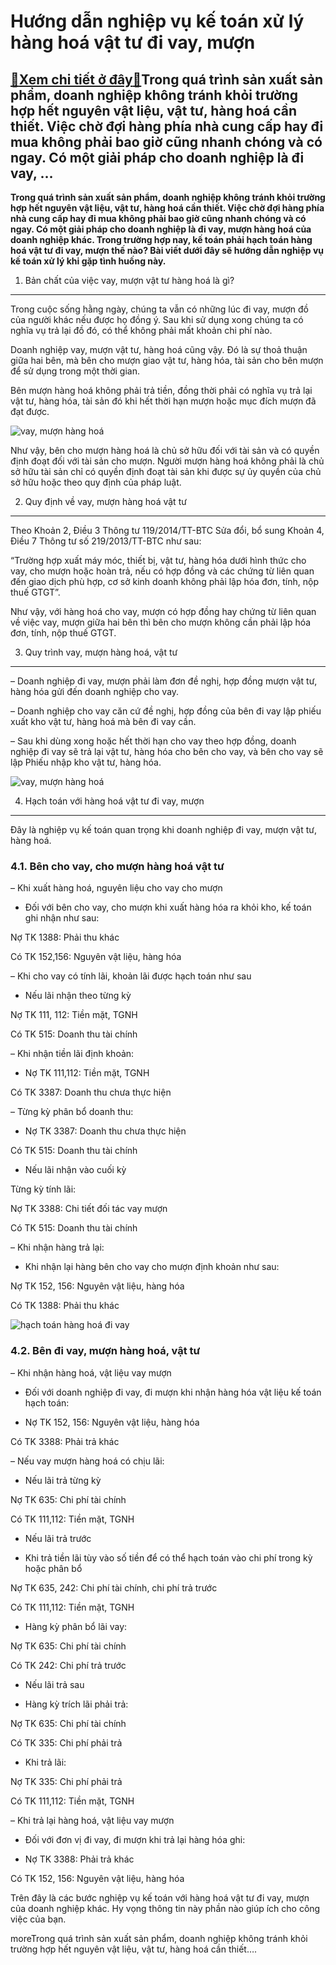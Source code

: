 Hướng dẫn nghiệp vụ kế toán xử lý hàng hoá vật tư đi vay, mượn
==============================================================

[:gift:Xem chi tiết ở đây:gift:](https://hddtvn.com/huong-dan-nghiep-vu-ke-toan-xu-ly-hang-hoa-vat-tu-di-vay-muon/)Trong quá trình sản xuất sản phẩm, doanh nghiệp không tránh khỏi trường hợp hết nguyên vật liệu, vật tư, hàng hoá cần thiết. Việc chờ đợi hàng phía nhà cung cấp hay đi mua không phải bao giờ cũng nhanh chóng và có ngay. Có một giải pháp cho doanh nghiệp là đi vay, …
--------------------------------------------------------------------------------------------------------------------------------------------------------------------------------------------------------------------------------------------------------------------------

**Trong quá trình sản xuất sản phẩm, doanh nghiệp không tránh khỏi trường hợp hết nguyên vật liệu, vật tư, hàng hoá cần thiết. Việc chờ đợi hàng phía nhà cung cấp hay đi mua không phải bao giờ cũng nhanh chóng và có ngay. Có một giải pháp cho doanh nghiệp là đi vay, mượn hàng hoá của doanh nghiệp khác. Trong trường hợp nay, kế toán phải hạch toán hàng hoá vật tư đi vay, mượn thế nào? Bài viết dưới đây sẽ hướng dẫn nghiệp vụ kế toán xử lý khi gặp tình huống này.**


1. Bản chất của việc vay, mượn vật tư hàng hoá là gì?
-----------------------------------------------------


Trong cuộc sống hằng ngày, chúng ta vẫn có những lúc đi vay, mượn đồ của người khác nếu được họ đồng ý. Sau khi sử dụng xong chúng ta có nghĩa vụ trả lại đồ đó, có thể không phải mất khoản chi phí nào.


Doanh nghiệp vay, mượn vật tư, hàng hoá cũng vậy. Đó là sự thoả thuận giữa hai bên, mà bên cho mượn giao vật tư, hàng hóa, tài sản cho bên mượn để sử dụng trong một thời gian.


Bên mượn hàng hoá không phải trả tiền, đồng thời phải có nghĩa vụ trả lại vật tư, hàng hóa, tài sản đó khi hết thời hạn mượn hoặc mục đích mượn đã đạt được.


![vay, mượn hàng hoá](https://hddtvn.com/wp-content/uploads/2021/01/cach-hach-toan-khi-cho-vay-muon-hang-hoa.jpg)


Như vậy, bên cho mượn hàng hoá là chủ sở hữu đối với tài sản và có quyền định đoạt đối với tài sản cho mượn. Người mượn hàng hoá không phải là chủ sở hữu tài sản chỉ có quyền định đoạt tài sản khi được sự ủy quyền của chủ sở hữu hoặc theo quy định của pháp luật.


2. Quy định về vay, mượn hàng hoá vật tư
----------------------------------------


Theo Khoản 2, Điều 3 Thông tư 119/2014/TT-BTC Sửa đổi, bổ sung Khoản 4, Điều 7 Thông tư số 219/2013/TT-BTC như sau:


“Trường hợp xuất máy móc, thiết bị, vật tư, hàng hóa dưới hình thức cho vay, cho mượn hoặc hoàn trả, nếu có hợp đồng và các chứng từ liên quan đến giao dịch phù hợp, cơ sở kinh doanh không phải lập hóa đơn, tính, nộp thuế GTGT”.


Như vậy, với hàng hoá cho vay, mượn có hợp đồng hay chứng từ liên quan về việc vay, mượn giữa hai bên thì bên cho mượn không cần phải lập hóa đơn, tính, nộp thuế GTGT.


3. Quy trình vay, mượn hàng hoá, vật tư
---------------------------------------


– Doanh nghiệp đi vay, mượn phải làm đơn đề nghị, hợp đồng mượn vật tư, hàng hóa gửi đến doanh nghiệp cho vay.


– Doanh nghiệp cho vay căn cứ đề nghị, hợp đồng của bên đi vay lập phiếu xuất kho vật tư, hàng hoá mà bên đi vay cần.


– Sau khi dùng xong hoặc hết thời hạn cho vay theo hợp đồng, doanh nghiệp đi vay sẽ trả lại vật tư, hàng hóa cho bên cho vay, và bên cho vay sẽ lập Phiếu nhập kho vật tư, hàng hóa.


![vay, mượn hàng hoá](https://hddtvn.com/wp-content/uploads/2021/01/hop-dong-e1553481247406-750x375-1.jpg)


4. Hạch toán với hàng hoá vật tư đi vay, mượn
---------------------------------------------


Đây là nghiệp vụ kế toán quan trọng khi doanh nghiệp đi vay, mượn vật tư, hàng hoá.


### 4.1. Bên cho vay, cho mượn hàng hoá vật tư


– Khi xuất hàng hoá, nguyên liệu cho vay cho mượn


+ Đối với bên cho vay, cho mượn khi xuất hàng hóa ra khỏi kho, kế toán ghi nhận như sau:  

Nợ TK 1388: Phải thu khác  

Có TK 152,156: Nguyên vật liệu, hàng hóa


– Khi cho vay có tính lãi, khoản lãi được hạch toán như sau


+ Nếu lãi nhận theo từng kỳ  

Nợ TK 111, 112: Tiền mặt, TGNH  

Có TK 515: Doanh thu tài chính


– Khi nhận tiền lãi định khoản:


+ Nợ TK 111,112: Tiền mặt, TGNH  

Có TK 3387: Doanh thu chưa thực hiện


– Từng kỳ phân bổ doanh thu:


+ Nợ TK 3387: Doanh thu chưa thực hiện  

Có TK 515: Doanh thu tài chính


+ Nếu lãi nhận vào cuối kỳ  

Từng kỳ tính lãi:  

Nợ TK 3388: Chi tiết đối tác vay mượn  

Có TK 515: Doanh thu tài chính


– Khi nhận hàng trả lại:


+ Khi nhận lại hàng bên cho vay cho mượn định khoản như sau:


Nợ TK 152, 156: Nguyên vật liệu, hàng hóa  

Có TK 1388: Phải thu khác


![hạch toán hàng hoá đi vay](https://hddtvn.com/wp-content/uploads/2021/01/nota1.jpg)


### 4.2. Bên đi vay, mượn hàng hoá, vật tư


– Khi nhận hàng hoá, vật liệu vay mượn


+ Đối với doanh nghiệp đi vay, đi mượn khi nhận hàng hóa vật liệu kế toán hạch toán:




* Nợ TK 152, 156: Nguyên vật liệu, hàng hóa  

Có TK 3388: Phải trả khác



– Nếu vay mượn hàng hoá có chịu lãi:


+ Nếu lãi trả từng kỳ  

Nợ TK 635: Chi phí tài chính  

Có TK 111,112: Tiền mặt, TGNH


+ Nếu lãi trả trước




* Khi trả tiền lãi tùy vào số tiền để có thể hạch toán vào chi phí trong kỳ hoặc phân bổ  

Nợ TK 635, 242: Chi phí tài chính, chi phí trả trước  

Có TK 111,112: Tiền mặt, TGNH

* Hàng kỳ phân bổ lãi vay:  

Nợ TK 635: Chi phí tài chính  

Có TK 242: Chi phí trả trước



+ Nếu lãi trả sau




* Hàng kỳ trích lãi phải trả:  

Nợ TK 635: Chi phí tài chính  

Có TK 335: Chi phí phải trả

* Khi trả lãi:  

Nợ TK 335: Chi phí phải trả  

Có TK 111,112: Tiền mặt, TGNH



– Khi trả lại hàng hoá, vật liệu vay mượn


+ Đối với đơn vị đi vay, đi mượn khi trả lại hàng hóa ghi:




* Nợ TK 3388: Phải trả khác  

Có TK 152, 156: Nguyên vật liệu, hàng hóa



Trên đây là các bước nghiệp vụ kế toán với hàng hoá vật tư đi vay, mượn của doanh nghiệp khác. Hy vọng thông tin này phần nào giúp ích cho công việc của bạn.



moreTrong quá trình sản xuất sản phẩm, doanh nghiệp không tránh khỏi trường hợp hết nguyên vật liệu, vật tư, hàng hoá cần thiết….

